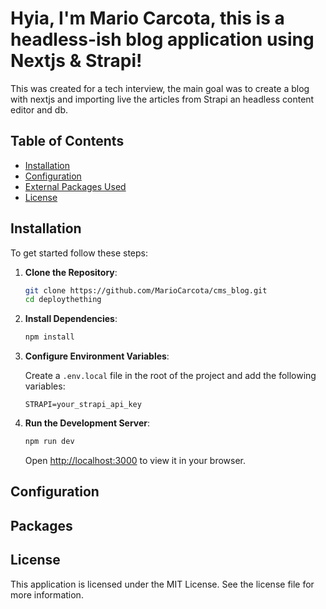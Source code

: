 # Hyia, I'm Mario Carcota, this is a headless-ish blog application using Nextjs & Strapi!

This was created for a tech interview, the main goal was to create a blog with nextjs and importing live the articles from Strapi an headless content editor and db.

## Table of Contents

- [Installation](#installation)
- [Configuration](#configuration)
- [External Packages Used](#packages)
- [License](#license)

## Installation

To get started follow these steps:

1. **Clone the Repository**:

   ```bash
   git clone https://github.com/MarioCarcota/cms_blog.git
   cd deploythething
   ```

2. **Install Dependencies**:

   ```bash
   npm install
   ```

3. **Configure Environment Variables**:

   Create a `.env.local` file in the root of the project and add the following variables:

   ```env
   STRAPI=your_strapi_api_key
   ```

4. **Run the Development Server**:

   ```bash
   npm run dev
   ```

   Open [http://localhost:3000](http://localhost:3000) to view it in your browser.

## Configuration

## Packages

## License

This application is licensed under the MIT License. See the license file for more information.
